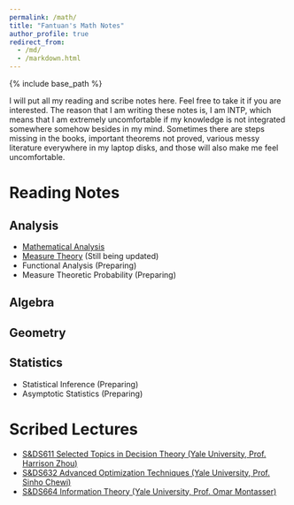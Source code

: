 ```yaml
---
permalink: /math/
title: "Fantuan's Math Notes"
author_profile: true
redirect_from: 
  - /md/
  - /markdown.html
---
```


{% include base_path %}

I will put all my reading and scribe notes here. Feel free to take it if you are interested. The reason that I am writing these notes is, I am INTP, which means that I am extremely uncomfortable if my knowledge is not integrated somewhere somehow besides in my mind. Sometimes there are steps missing in the books, important theorems not proved, various messy literature everywhere in my laptop disks, and those will also make me feel uncomfortable.

Reading Notes
======

Analysis
------
* [Mathematical Analysis](../assets/Analysis_I.pdf)
* [Measure Theory](../assets/Notes_on_Measure_Theory.pdf) (Still being updated)
* Functional Analysis (Preparing)
* Measure Theoretic Probability (Preparing)

Algebra
------

Geometry
------

Statistics
------
* Statistical Inference (Preparing)
* Asymptotic Statistics (Preparing)

Scribed Lectures
======
* [S&DS611 Selected Topics in Decision Theory (Yale University, Prof. Harrison Zhou)](../assets/Scribe_Selected_Topics_in_Statistical_Decision_Theory.pdf)
* [S&DS632 Advanced Optimization Techniques (Yale University, Prof. Sinho Chewi)](../assets/Scribe_Advanced_Optimization_Techniques.pdf)
* [S&DS664 Information Theory (Yale University, Prof. Omar Montasser)](../assets/Notes_on_Information_Theory.pdf)
